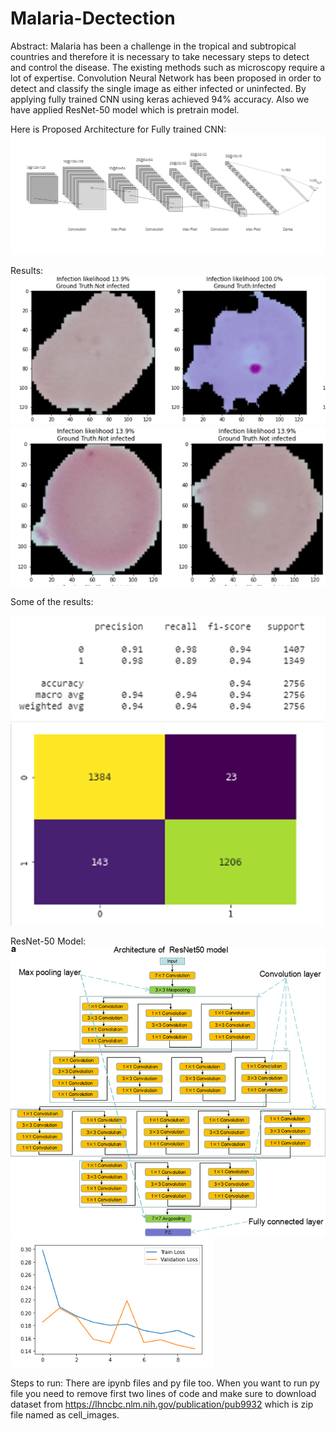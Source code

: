 # Malaria-Dectection
Abstract:
Malaria has been a challenge in the tropical and subtropical countries and therefore it is necessary to take necessary steps to detect and control the disease. The existing methods such as microscopy require a lot of expertise. Convolution Neural Network has been proposed in order to detect and classify the single image as either infected or uninfected. 
By applying fully trained CNN using keras achieved 94% accuracy. Also we have applied ResNet-50 model which is pretrain model.

Here is Proposed Architecture for Fully trained CNN:
![Proposed Architecture](https://github.com/harshini-sewani/Malaria-Dectection/blob/master/Images/fig4.png)

Results:
![Predicted and Actual Label](https://github.com/harshini-sewani/Malaria-Dectection/blob/master/Images/fig14.png)
![](https://github.com/harshini-sewani/Malaria-Dectection/blob/master/Images/fig15.png)

Some of the results:

![](https://github.com/harshini-sewani/Malaria-Dectection/blob/master/Images/fig16.png)
![](https://github.com/harshini-sewani/Malaria-Dectection/blob/master/Images/fig17.png)

ResNet-50 Model:
![ResNet 50 Architecture](https://github.com/harshini-sewani/Malaria-Dectection/blob/master/Images/fig9.png)
![Train and test loss](https://github.com/harshini-sewani/Malaria-Dectection/blob/master/Images/fig10.png)

Steps to run:
There are ipynb files and py file too. When you want to run py file you need to remove first two lines of code and make sure to download dataset from https://lhncbc.nlm.nih.gov/publication/pub9932
which is zip file named as cell_images.

